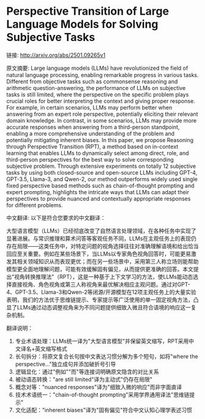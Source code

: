 # Perspective Transition of Large Language Models for Solving Subjective Tasks

链接: http://arxiv.org/abs/2501.09265v1

原文摘要:
Large language models (LLMs) have revolutionized the field of natural
language processing, enabling remarkable progress in various tasks. Different
from objective tasks such as commonsense reasoning and arithmetic
question-answering, the performance of LLMs on subjective tasks is still
limited, where the perspective on the specific problem plays crucial roles for
better interpreting the context and giving proper response. For example, in
certain scenarios, LLMs may perform better when answering from an expert role
perspective, potentially eliciting their relevant domain knowledge. In
contrast, in some scenarios, LLMs may provide more accurate responses when
answering from a third-person standpoint, enabling a more comprehensive
understanding of the problem and potentially mitigating inherent biases. In
this paper, we propose Reasoning through Perspective Transition (RPT), a method
based on in-context learning that enables LLMs to dynamically select among
direct, role, and third-person perspectives for the best way to solve
corresponding subjective problem. Through extensive experiments on totally 12
subjective tasks by using both closed-source and open-source LLMs including
GPT-4, GPT-3.5, Llama-3, and Qwen-2, our method outperforms widely used single
fixed perspective based methods such as chain-of-thought prompting and expert
prompting, highlights the intricate ways that LLMs can adapt their perspectives
to provide nuanced and contextually appropriate responses for different
problems.

中文翻译:
以下是符合您要求的中文翻译：

大型语言模型（LLMs）已经彻底改变了自然语言处理领域，在各种任务中实现了显著进展。与常识推理和算术问答等客观任务不同，LLMs在主观任务上的表现仍存在局限——这类任务中，对特定问题的视角选择往往对准确理解语境和给出恰当回应至关重要。例如在某些场景下，当LLMs以专家角色视角回答时，可能更易激发其相关领域知识从而表现更优；而在另一些场景中，采用第三人称立场则能帮助模型更全面地理解问题，可能有效缓解固有偏见，从而提供更准确的回答。本文提出"视角转换推理法"（RPT），这是一种基于上下文学习的方法，使LLMs能动态选择直接视角、角色视角或第三人称视角来最优解决相应主观问题。通过对GPT-4、GPT-3.5、Llama-3和Qwen-2等闭源/开源模型在12项主观任务上的大量实验表明，我们的方法优于思维链提示、专家提示等广泛使用的单一固定视角方法，凸显了LLMs通过动态调整视角来为不同问题提供细致入微且符合语境的响应这一复杂机制。

翻译说明：
1. 专业术语处理：LLMs统一译为"大型语言模型"并保留英文缩写，RPT采用中文译名+英文缩写格式
2. 长句拆分：将原文复合长句按中文表达习惯分解为多个短句，如将"where the perspective..."独立成句并添加破折号引导
3. 逻辑显化：通过"例如""而"等连接词明确原文隐含的对比关系
4. 被动语态转换："are still limited"译为主动式"仍存在局限"
5. 概念对等："nuanced responses"译为"细致入微的响应"而非字面直译
6. 技术术语统一："chain-of-thought prompting"采用学界通用译法"思维链提示"
7. 文化适配："inherent biases"译为"固有偏见"符合中文认知心理学表述习惯
